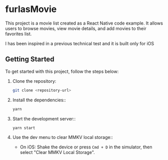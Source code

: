 # furlasMovie

This project is a movie list created as a React Native code example. It allows users to browse movies, view movie details, and add movies to their favorites list.

I has been inspired in a previous technical test and it is built only for iOS

## Getting Started

To get started with this project, follow the steps below:

1. Clone the repository:

   ```bash
   git clone <repository-url>
   ```

2. Install the dependencies::

   ```bash
   yarn
   ```

3. Start the development server::

   ```bash
   yarn start
   ```

4. Use the dev menu to clear MMKV local storage::

   - On iOS: Shake the device or press `Cmd + D` in the simulator, then select "Clear MMKV Local Storage".
